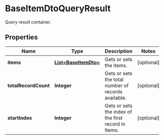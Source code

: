 

# BaseItemDtoQueryResult

Query result container.

## Properties

| Name | Type | Description | Notes |
|------------ | ------------- | ------------- | -------------|
|**items** | [**List&lt;BaseItemDto&gt;**](BaseItemDto.md) | Gets or sets the items. |  [optional] |
|**totalRecordCount** | **Integer** | Gets or sets the total number of records available. |  [optional] |
|**startIndex** | **Integer** | Gets or sets the index of the first record in Items. |  [optional] |



